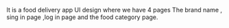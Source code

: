 It is a food delivery app UI design where we have 4 pages The brand name , sing in page ,log in page and the food category page.
